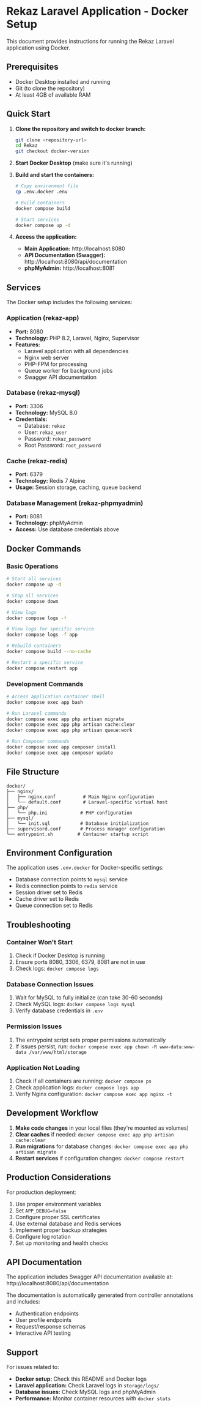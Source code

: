 # Rekaz Laravel Application - Docker Setup

This document provides instructions for running the Rekaz Laravel application using Docker.

## Prerequisites

- Docker Desktop installed and running
- Git (to clone the repository)
- At least 4GB of available RAM

## Quick Start

1. **Clone the repository and switch to docker branch:**
   ```bash
   git clone <repository-url>
   cd Rekaz
   git checkout docker-version
   ```

2. **Start Docker Desktop** (make sure it's running)

3. **Build and start the containers:**
   ```bash
   # Copy environment file
   cp .env.docker .env
   
   # Build containers
   docker compose build
   
   # Start services
   docker compose up -d
   ```

4. **Access the application:**
   - **Main Application:** http://localhost:8080
   - **API Documentation (Swagger):** http://localhost:8080/api/documentation
   - **phpMyAdmin:** http://localhost:8081

## Services

The Docker setup includes the following services:

### Application (rekaz-app)
- **Port:** 8080
- **Technology:** PHP 8.2, Laravel, Nginx, Supervisor
- **Features:** 
  - Laravel application with all dependencies
  - Nginx web server
  - PHP-FPM for processing
  - Queue worker for background jobs
  - Swagger API documentation

### Database (rekaz-mysql)
- **Port:** 3306
- **Technology:** MySQL 8.0
- **Credentials:**
  - Database: `rekaz`
  - User: `rekaz_user`
  - Password: `rekaz_password`
  - Root Password: `root_password`

### Cache (rekaz-redis)
- **Port:** 6379
- **Technology:** Redis 7 Alpine
- **Usage:** Session storage, caching, queue backend

### Database Management (rekaz-phpmyadmin)
- **Port:** 8081
- **Technology:** phpMyAdmin
- **Access:** Use database credentials above

## Docker Commands

### Basic Operations
```bash
# Start all services
docker compose up -d

# Stop all services
docker compose down

# View logs
docker compose logs -f

# View logs for specific service
docker compose logs -f app

# Rebuild containers
docker compose build --no-cache

# Restart a specific service
docker compose restart app
```

### Development Commands
```bash
# Access application container shell
docker compose exec app bash

# Run Laravel commands
docker compose exec app php artisan migrate
docker compose exec app php artisan cache:clear
docker compose exec app php artisan queue:work

# Run Composer commands
docker compose exec app composer install
docker compose exec app composer update
```

## File Structure

```
docker/
├── nginx/
│   ├── nginx.conf          # Main Nginx configuration
│   └── default.conf        # Laravel-specific virtual host
├── php/
│   └── php.ini            # PHP configuration
├── mysql/
│   └── init.sql           # Database initialization
├── supervisord.conf       # Process manager configuration
└── entrypoint.sh         # Container startup script
```

## Environment Configuration

The application uses `.env.docker` for Docker-specific settings:

- Database connection points to `mysql` service
- Redis connection points to `redis` service
- Session driver set to Redis
- Cache driver set to Redis
- Queue connection set to Redis

## Troubleshooting

### Container Won't Start
1. Check if Docker Desktop is running
2. Ensure ports 8080, 3306, 6379, 8081 are not in use
3. Check logs: `docker compose logs`

### Database Connection Issues
1. Wait for MySQL to fully initialize (can take 30-60 seconds)
2. Check MySQL logs: `docker compose logs mysql`
3. Verify database credentials in `.env`

### Permission Issues
1. The entrypoint script sets proper permissions automatically
2. If issues persist, run: `docker compose exec app chown -R www-data:www-data /var/www/html/storage`

### Application Not Loading
1. Check if all containers are running: `docker compose ps`
2. Check application logs: `docker compose logs app`
3. Verify Nginx configuration: `docker compose exec app nginx -t`

## Development Workflow

1. **Make code changes** in your local files (they're mounted as volumes)
2. **Clear caches** if needed: `docker compose exec app php artisan cache:clear`
3. **Run migrations** for database changes: `docker compose exec app php artisan migrate`
4. **Restart services** if configuration changes: `docker compose restart`

## Production Considerations

For production deployment:

1. Use proper environment variables
2. Set `APP_DEBUG=false`
3. Configure proper SSL certificates
4. Use external database and Redis services
5. Implement proper backup strategies
6. Configure log rotation
7. Set up monitoring and health checks

## API Documentation

The application includes Swagger API documentation available at:
http://localhost:8080/api/documentation

The documentation is automatically generated from controller annotations and includes:
- Authentication endpoints
- User profile endpoints
- Request/response schemas
- Interactive API testing

## Support

For issues related to:
- **Docker setup:** Check this README and Docker logs
- **Laravel application:** Check Laravel logs in `storage/logs/`
- **Database issues:** Check MySQL logs and phpMyAdmin
- **Performance:** Monitor container resources with `docker stats`